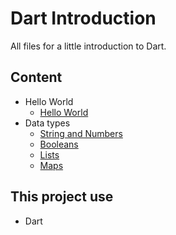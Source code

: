 # Dart Introduction

All files for a little introduction to Dart.

## Content
- Hello World
  - [Hello World](./hello-world.dart)
- Data types
  - [String and Numbers](./data_types-numbers_and_strings.dart)
  - [Booleans](./data_types-booleans.dart)
  - [Lists](./data_types-lists.dart)
  - [Maps](./data_types-mpas.dart)

  

## This project use

- Dart
